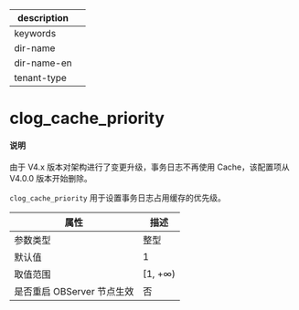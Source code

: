 |description||
|---|---|
|keywords||
|dir-name||
|dir-name-en||
|tenant-type||

# clog_cache_priority

<main id="notice" type='explain'>
<h4>说明</h4>
<p>由于 V4.x 版本对架构进行了变更升级，事务日志不再使用 Cache，该配置项从 V4.0.0 版本开始删除。</p>
</main>

`clog_cache_priority` 用于设置事务日志占用缓存的优先级。

|      **属性**      |  **描述**  |
|------------------|----------|
| 参数类型             | 整型       |
| 默认值              | 1        |
| 取值范围             | \[1, +∞) |
| 是否重启 OBServer 节点生效 | 否        |


